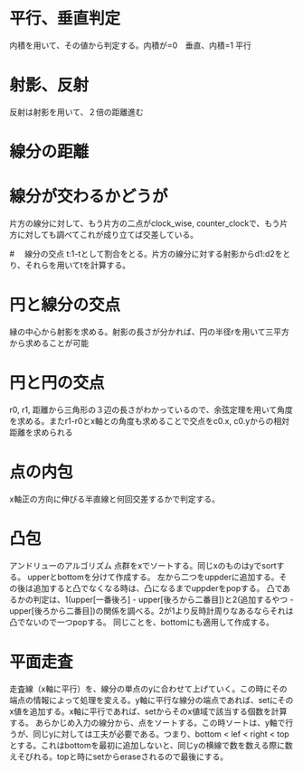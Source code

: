 # 平行、垂直判定
内積を用いて、その値から判定する。内積が=0　垂直、内積=1 平行

# 射影、反射
反射は射影を用いて、２倍の距離進む

# 線分の距離

# 線分が交わるかどうが
片方の線分に対して、もう片方の二点がclock_wise, counter_clockで、もう片方に対しても調べてこれが成り立てば交差している。

#　 線分の交点
t:1-tとして割合をとる。片方の線分に対する射影からd1:d2をとり、それらを用いてtを計算する。

# 円と線分の交点
縁の中心から射影を求める。射影の長さが分かれば、円の半径rを用いて三平方から求めることが可能

# 円と円の交点
r0, r1, 距離から三角形の３辺の長さがわかっているので、余弦定理を用いて角度を求める。またr1-r0とx軸との角度も求めることで交点をc0.x, c0.yからの相対距離を求められる

# 点の内包
x軸正の方向に伸びる半直線と何回交差するかで判定する。


# 凸包
アンドリューのアルゴリズム
点群をxでソートする。同じxのものはyでsortする。
upperとbottomを分けて作成する。
左から二つをuppderに追加する。その後は追加すると凸でなくなる時は、凸になるまでuppderをpopする。
凸であるかの判定は、1(upper[一番後ろ] - upper[後ろから二番目])と2(追加するやつ - upper[後ろから二番目])の関係を調べる。2が1より反時計周りなあるならそれは凸でないので一つpopする。
同じことを、bottomにも適用して作成する。

# 平面走査
走査線（x軸に平行）を、線分の単点のyに合わせて上げていく。この時にその端点の情報によって処理を変える。y軸に平行な線分の端点であれば、setにそのx値を追加する。x軸に平行であれば、setからそのx値域で該当する個数を計算する。
あらかじめ入力の線分から、点をソートする。この時ソートは、y軸で行うが、同じyに対しては工夫が必要である。つまり、bottom < lef < right < topとする。これはbottomを最初に追加しないと、同じyの横線で数を数える際に数えそびれる。topと時にsetからeraseされるので最後にする。




